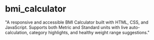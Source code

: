 # bmi_calculator
"A responsive and accessible BMI Calculator built with HTML, CSS, and JavaScript. Supports both Metric and Standard units with live auto-calculation, category highlights, and healthy weight range suggestions."

